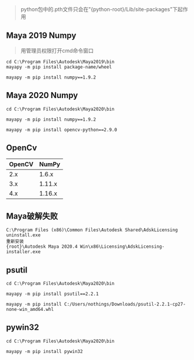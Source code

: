 >python包中的.pth文件只会在"{python-root}/Lib/site-packages"下起作用

## Maya 2019 Numpy
> 用管理员权限打开cmd命令窗口
```
cd C:\Program Files\Autodesk\Maya2019\bin
mayapy -m pip install package-name/wheel

mayapy -m pip install numpy==1.9.2

```

## Maya 2020 Numpy

```
cd C:\Program Files\Autodesk\Maya2020\bin

mayapy -m pip install numpy==1.9.2

mayapy -m pip install opencv-python==2.9.0
```
## OpenCv

| OpenCV | NumPy  |
| ------ | ------ |
| 2.x    | 1.6.x  |
| 3.x    | 1.11.x |
| 4.x    | 1.16.x |
## Maya破解失败
```
C:\Program Files (x86)\Common Files\Autodesk Shared\AdskLicensing
uninstall.exe
重新安装
{root}\Autodesk Maya 2020.4 Win\x86\Licensing\AdskLicensing-installer.exe
```

## psutil

```
cd C:\Program Files\Autodesk\Maya2020\bin

mayapy -m pip install psutil==2.2.1

mayapy -m pip install C:/Users/nothings/Downloads/psutil-2.2.1-cp27-none-win_amd64.whl
```

## pywin32
```
cd C:\Program Files\Autodesk\Maya2020\bin

mayapy -m pip install pywin32
```